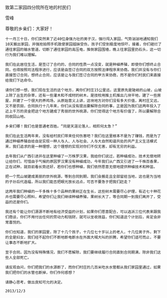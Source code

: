 致第二家园四分院所在地的村民们

雪峰


尊敬的乡亲们：大家好！

    十一月三十日，你们突然来了近40位身强力壮的男子汉，强行闯入家园，气势汹汹地通知我们10天搬出家园，并强抢拍照手机致使家园姐妹受伤，孩子们受到极度地惊吓，接着，你们砸烂了通往家园的输水管道，切断了通往家园的高压电，推倒家园围墙，晚上往家园里扔石头，这一切行为我们难以理解。

    我们在此居住生活，是签订了合约的，合同的性质一点没变，就是种植养殖，即使你们想终止合同，也得按照司法程序进行，应该是由签订合同的双方按照法律程序来协商。我们并没有与你们直接签订合同，想终止合同，应该是让与我们签订合同的甲方来协商，而不是你们村民们来直接给我们下达命令。

    请你们想一想，我们现在生活的这个地方，离你们村庄15公里远，这里原先是陡峭的山坡，山坡上除了丛生的杂草，还有一些灌木和不成材的树木，是技校用推土机推出几块平地，建了一些房屋，并建了一个很大的养鸡场，从原始意义上讲，这块地方对你们没有多大价值，离村庄又远，又不是农田，合同执行十几年来，你们从没有提出要解除合同的事，正是因为我们这两年投入了近上千万的资金把这个地方建成了秀丽的世外桃源，你们觉得这个地方有价值了，所以要解除合同收回山地。

    乡亲们哪！我们也是普通老百姓。“同是天涯沦落人，相煎何太急？”

    我们在此生活两年来，没有给村民们带来任何伤害吧？我们在这里根本不是为了赚钱，而是为了通过种植养殖自给自足实现一种人与人、人与社会、人与大自然和谐共处的共产主义生活模式来，我们追求的是一种理想，这个理想的实现对你们不仅无害，却有无穷的利益。

    去年我们从广西引进并在这里种植了一万株罗汉果，我给你们说过，若种植成功，技术无偿地转让给你们，可惜由于气候的原因罗汉果没有种植成功，今年我们从广西又引进了一千株百香果，正在试种，就目前看长势还好，若你们也想种植，我们依然愿意无偿地提供种植技术和种苗。

    把一个荒山坡建成美丽的世外桃源，等到合同到期，我们会搬走且全部留给当地，这也是为当地的子孙后代造福，所以我们能否把眼光放长远点，可否不要急于把我们赶走？

    这两年我们种植的一千多株十多个品种的果树正在生长，这些树木需要尽心护理，有近七十种花卉也需要尽心照料，希望你们让我们继续种植养殖，果树长大了，等合同期一到我们离开了，受益的还是你们。

    我还有个能让你们源源不断地有经济受益的计划，如果你们愿意配合，可以选派三位代表来跟我们商谈，你们不用付出任何的劳动力和钱财，就可以坐收效益，你们知道这个计划后，肯定会非常喜悦的。

    你们也知道，我们的家园里，除了十几个孩子，十几位七十岁以上的老人，十几位男子外，剩下的全是妇女，我们经不起你们不断地断电断水在外面大喊大叫的折腾，希望你们适可而止，不要让事态不断地扩大。

    至于合同，因为没有特殊情况，我们不愿解除，我们要继续履行合同直到合同期满，除非我们这些人全部死亡。

    请反观自问，你们把我们的水源断了，而你们村庄的几百米吃水水管都从我们家园里通过，如果我们把你们的水管也断掉，你们作何感想？

    请静心思考，做出良知可允的决定。

    2013/12/3



